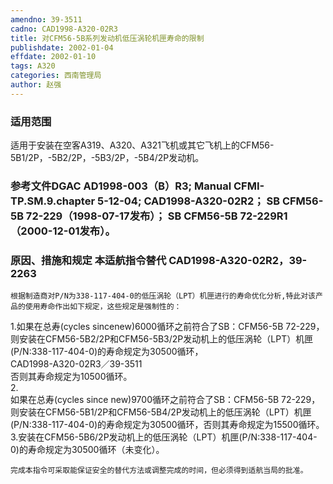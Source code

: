 ```yaml
---
amendno: 39-3511  
cadno: CAD1998-A320-02R3  
title: 对CFM56-5B系列发动机低压涡轮机匣寿命的限制  
publishdate: 2002-01-04  
effdate: 2002-01-10  
tags: A320  
categories: 西南管理局  
author: 赵强  
---
```

  
### 适用范围  
适用于安装在空客A319、A320、A321飞机或其它飞机上的CFM56-5B1/2P，-5B2/2P，-5B3/2P，-5B4/2P发动机。  
  
<!--more-->  
### 参考文件DGAC AD1998-003（B）R3;    Manual CFMI-TP.SM.9.chapter 5-12-04;     CAD1998-A320-02R2；    SB CFM56-5B 72-229（1998-07-17发布）；    SB CFM56-5B 72-229R1（2000-12-01发布）。  
  
### 原因、措施和规定 本适航指令替代 CAD1998-A320-02R2，39-2263  
    根据制造商对P/N为338-117-404-0的低压涡轮（LPT）机匣进行的寿命优化分析,特此对该产品的使用寿命作出如下规定，这些规定是强制性的：  
1.如果在总寿(cycles sincenew)6000循环之前符合了SB：CFM56-5B 72-229，则安装在CFM56-5B2/2P和CFM56-5B3/2P发动机上的低压涡轮（LPT）机匣(P/N:338-117-404-0)的寿命规定为30500循环，  
  CAD1998-A320-02R3／39-3511  
否则其寿命规定为10500循环。  
2.  
如果在总寿(cycles since new)9700循环之前符合了SB：CFM56-5B 72-229，则安装在CFM56-5B1/2P和CFM56-5B4/2P发动机上的低压涡轮（LPT）机匣(P/N:338-117-404-0)的寿命规定为30500循环，否则其寿命规定为15500循环。  
    3.安装在CFM56-5B6/2P发动机上的低压涡轮（LPT）机匣(P/N:338-117-404-0)的寿命规定为30500循环（未变化）。  
  
    完成本指令可采取能保证安全的替代方法或调整完成的时间，但必须得到适航当局的批准。  

